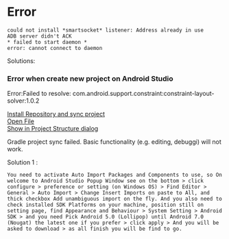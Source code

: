 # Error

    could not install *smartsocket* listener: Address already in use
    ADB server didn't ACK
    * failed to start daemon *
    error: cannot connect to daemon

Solutions:

### Error when create new project on Android Studio 

Error:Failed to resolve: com.android.support.constraint:constraint-layout-solver:1.0.2

<a href="install.m2.repo">Install Repository and sync project</a><br><a href="openFile:/Users/dyo-medio/Documents/workspace/java-android/latihan/MyApplication/app/build.gradle">Open File</a><br><a href="open.dependency.in.project.structure">Show in Project Structure dialog</a>
 
Gradle project sync failed. Basic functionality (e.g. editing, debuggi) will not work.

Solution 1 : 

    You need to activate Auto Import Packages and Components to use, so On welcome to Android Studio Popup Window see on the bottom > click configure > preference or setting (on Windows OS) > Find Editor > General > Auto Import > Change Insert Imports on paste to All, and thick checkbox Add unambiguous import on the fly. And you also need to check installed SDK Platforms on your machine, position still on setting page, find Appearance and Behaviour > System Setting > Android SDK > and you need Pick Android 5.0 (Lollipop) until Android 7.0 (Nougat) the latest one if you prefer > click apply > And you will be asked to download > as all finish you will be find to go.
    
     



    